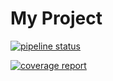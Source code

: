 # My Project
[![pipeline status](https://gitlab.com/maitrungduc1410/cicd-automation-test/badges/master/pipeline.svg)](https://gitlab.com/maitrungduc1410/cicd-automation-test/-/commits/master)

[![coverage report](https://gitlab.com/maitrungduc1410/cicd-automation-test/badges/master/coverage.svg)](https://gitlab.com/maitrungduc1410/cicd-automation-test/-/commits/master)